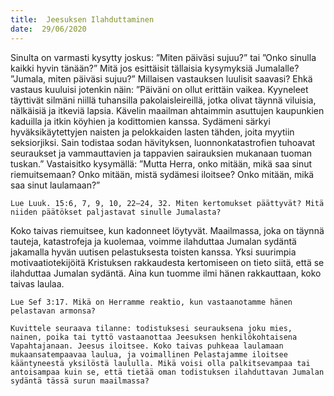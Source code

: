 ```yaml
---
title:  Jeesuksen Ilahduttaminen
date:  29/06/2020
---
```


Sinulta on varmasti kysytty joskus: ”Miten päiväsi sujuu?” tai ”Onko sinulla kaikki hyvin tänään?” Mitä jos esittäisit tällaisia kysymyksiä Jumalalle? ”Jumala, miten päiväsi sujuu?” Millaisen vastauksen luulisit saavasi? Ehkä vastaus kuuluisi jotenkin näin: ”Päiväni on ollut erittäin vaikea. Kyyneleet täyttivät silmäni niillä tuhansilla pakolaisleireillä, jotka olivat täynnä viluisia, nälkäisiä ja itkeviä lapsia. Kävelin maailman ahtaimmin asuttujen kaupunkien kaduilla ja itkin köyhien ja kodittomien kanssa. Sydämeni särkyi hyväksikäytettyjen naisten ja pelokkaiden lasten tähden, joita myytiin seksiorjiksi. Sain todistaa sodan hävityksen, luonnonkatastrofien tuhoavat seuraukset ja vammauttavien ja tappavien sairauksien mukanaan tuoman tuskan.” Vastaisitko kysymällä: ”Mutta Herra, onko mitään, mikä saa sinut riemuitsemaan? Onko mitään, mistä sydämesi iloitsee? Onko mitään, mikä saa sinut laulamaan?”

`Lue Luuk. 15:6, 7, 9, 10, 22–24, 32. Miten kertomukset päättyvät? Mitä niiden päätökset paljastavat sinulle Jumalasta?`

Koko taivas riemuitsee, kun kadonneet löytyvät. Maailmassa, joka on täynnä tauteja, katastrofeja ja kuolemaa, voimme ilahduttaa Jumalan sydäntä jakamalla hyvän uutisen pelastuksesta toisten kanssa. Yksi suurimpia motivaatiotekijöitä Kristuksen rakkaudesta kertomiseen on tieto siitä, että se ilahduttaa Jumalan sydäntä. Aina kun tuomme ilmi hänen rakkauttaan, koko taivas laulaa.

`Lue Sef 3:17. Mikä on Herramme reaktio, kun vastaan­otamme hänen pelastavan armonsa?`

`Kuvittele seuraava tilanne: todistuksesi seurauksena joku mies, nainen, poika tai tyttö vastaanottaa Jeesuksen henkilökohtaisena Vapahtajanaan. Jeesus iloitsee. Koko taivas puhkeaa laulamaan mukaansatempaavaa laulua, ja voimallinen Pelastajamme iloitsee kääntyneestä yksilöstä laululla. Mikä voisi olla palkitsevampaa tai antoisampaa kuin se, että tietää oman todistuksen ilahduttavan Jumalan sydäntä tässä surun maailmassa?`